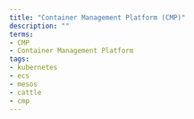 ```yaml
---
title: "Container Management Platform (CMP)"
description: ""
terms:
- CMP
- Container Management Platform
tags:
- kubernetes
- ecs
- mesos
- cattle
- cmp
---
```

